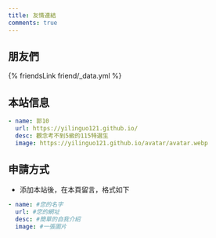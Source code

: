 ```yaml
---
title: 友情連結
comments: true
---
```


## 朋友們
{% friendsLink friend/_data.yml %}

## 本站信息
```yml
- name: 郭10
  url: https://yilinguo121.github.io/
  desc: 觀念考不到5級的115特選生
  image: https://yilinguo121.github.io/avatar/avatar.webp
```

## 申請方式
- 添加本站後，在本頁留言，格式如下

~~~yml
- name: #您的名字
  url: #您的網址
  desc: #簡單的自我介紹
  image: #一張圖片
~~~
